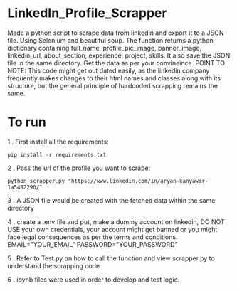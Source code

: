 # LinkedIn_Profile_Scrapper
Made a python script to scrape data from linkedin and export it to a JSON file. Using Selenium and beautiful soup. 
The function returns a python dictionary containing full_name, profile_pic_image, banner_image, linkedin_url, about_section, experience, project, skills. It also save the JSON file in the same directory.
Get the data as per your convineince. POINT TO NOTE: This code might get out dated easily, as the linkedin company frequently makes changes to their html names and classes along with its structure, but the general principle of hardcoded scrapping remains the same.

# To run
1 . First install all the requirements:
```
pip install -r requirements.txt
```
2 . Pass the url of the profile you want to scrape:
```
python scrapper.py "https://www.linkedin.com/in/aryan-kanyawar-1a5482290/"
```
3 . A JSON file would be created with the fetched data within the same directory

4 . create a .env file and put, make a dummy account on linkedin, DO NOT USE your own credentials, your account might get banned or you might face legal consequences as per the terms and conditions.
EMAIL="YOUR_EMAIL"
PASSWORD="YOUR_PASSWORD"

5 . Refer to Test.py on how to call the function and view scrapper.py to understand the scrapping code

6 . ipynb files were used in order to develop and test logic. 
